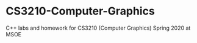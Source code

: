 # CS3210-Computer-Graphics
C++ labs and homework for CS3210 (Computer Graphics) Spring 2020 at MSOE
